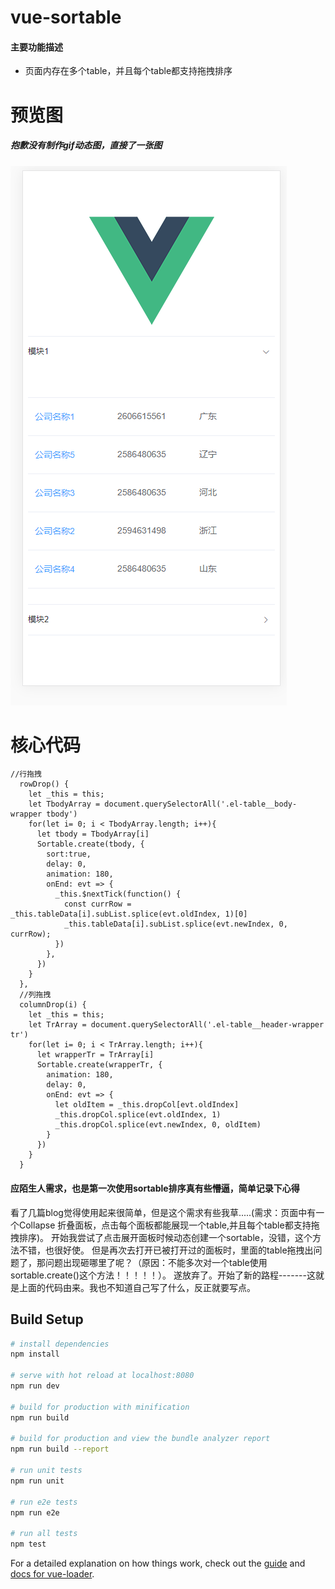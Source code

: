 <!--
 * @Descripttion:
 * @version:
 * @Author: big bug
 * @Date: 2019-12-10 19:13:54
 * @LastEditTime: 2019-12-11 15:05:11
 -->
# vue-sortable

#### 主要功能描述
 - 页面内存在多个table，并且每个table都支持拖拽排序


# 预览图
##### 抱歉没有制作gif动态图，直接了一张图
![简单截图](https://github.com/jianjiayi/VueSortable/blob/master/static/20191211144621.png)

# 核心代码
```
//行拖拽
  rowDrop() {
    let _this = this;
    let TbodyArray = document.querySelectorAll('.el-table__body-wrapper tbody')
    for(let i= 0; i < TbodyArray.length; i++){
      let tbody = TbodyArray[i]
      Sortable.create(tbody, {
        sort:true,
        delay: 0,
        animation: 180,
        onEnd: evt => {
          _this.$nextTick(function() {
            const currRow = _this.tableData[i].subList.splice(evt.oldIndex, 1)[0]
            _this.tableData[i].subList.splice(evt.newIndex, 0, currRow);
          })
        },
      })
    }
  },
  //列拖拽
  columnDrop(i) {
    let _this = this;
    let TrArray = document.querySelectorAll('.el-table__header-wrapper tr')
    for(let i= 0; i < TrArray.length; i++){
      let wrapperTr = TrArray[i]
      Sortable.create(wrapperTr, {
        animation: 180,
        delay: 0,
        onEnd: evt => {
          let oldItem = _this.dropCol[evt.oldIndex]
          _this.dropCol.splice(evt.oldIndex, 1)
          _this.dropCol.splice(evt.newIndex, 0, oldItem)
        }
      })
    }
  }
```

#### 应陌生人需求，也是第一次使用sortable排序真有些懵逼，简单记录下心得

看了几篇blog觉得使用起来很简单，但是这个需求有些我草.....(需求：页面中有一个Collapse 折叠面板，点击每个面板都能展现一个table,并且每个table都支持拖拽排序)。
开始我尝试了点击展开面板时候动态创建一个sortable，没错，这个方法不错，也很好使。
但是再次去打开已被打开过的面板时，里面的table拖拽出问题了，那问题出现砸哪里了呢？（原因：不能多次对一个table使用sortable.create()这个方法！！！！！）。
遂放弃了。开始了新的路程-------这就是上面的代码由来。我也不知道自己写了什么，反正就要写点。


## Build Setup

``` bash
# install dependencies
npm install

# serve with hot reload at localhost:8080
npm run dev

# build for production with minification
npm run build

# build for production and view the bundle analyzer report
npm run build --report

# run unit tests
npm run unit

# run e2e tests
npm run e2e

# run all tests
npm test
```

For a detailed explanation on how things work, check out the [guide](http://vuejs-templates.github.io/webpack/) and [docs for vue-loader](http://vuejs.github.io/vue-loader).
